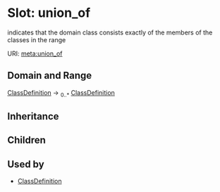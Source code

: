 # Slot: union_of


indicates that the domain class consists exactly of the members of the classes in the range

URI: [meta:union_of](https://w3id.org/biolink/biolinkml/meta/union_of)
## Domain and Range

[ClassDefinition](ClassDefinition.md) ->  <sub>0..*</sub> [ClassDefinition](ClassDefinition.md)
## Inheritance

## Children

## Used by

 * [ClassDefinition](ClassDefinition.md)
